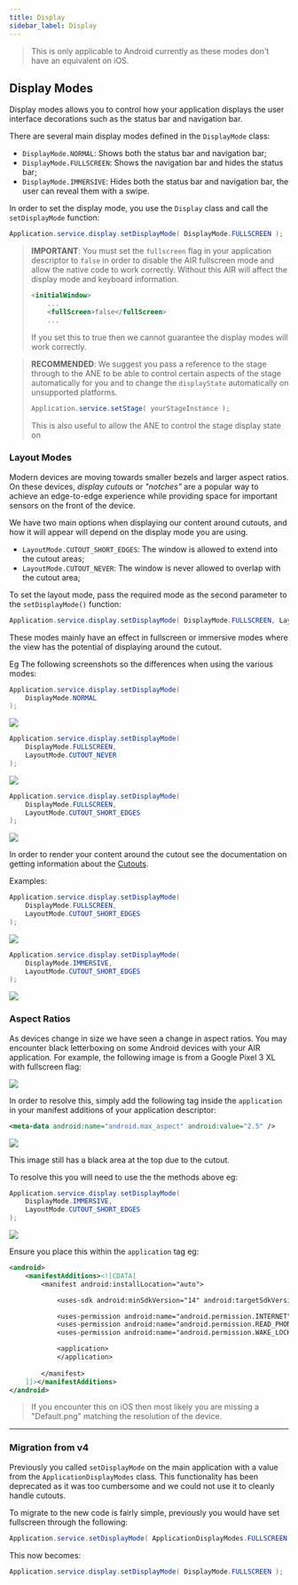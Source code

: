 ```yaml
---
title: Display
sidebar_label: Display
---
```



>
> This is only applicable to Android currently as these modes don't have an equivalent on iOS.
>


## Display Modes

Display modes allows you to control how your application displays the user interface decorations such as the status bar and navigation bar. 

There are several main display modes defined in the `DisplayMode` class:

- `DisplayMode.NORMAL`: Shows both the status bar and navigation bar;
- `DisplayMode.FULLSCREEN`: Shows the navigation bar and hides the status bar;
- `DisplayMode.IMMERSIVE`: Hides both the status bar and navigation bar, the user can reveal them with a swipe.


In order to set the display mode, you use the `Display` class and call the `setDisplayMode` function:

```actionscript
Application.service.display.setDisplayMode( DisplayMode.FULLSCREEN );
```

>
> **IMPORTANT**: You must set the `fullscreen` flag in your application descriptor to `false` in order to disable the AIR fullscreen mode and allow the native code to work correctly. Without this AIR will affect the display mode and keyboard information. 
>
> ```xml 
> <initialWindow>
>     ...
>     <fullScreen>false</fullScreen>
>     ...
> ```
>
> If you set this to true then we cannot guarantee the display modes will work correctly.
>


> 
> **RECOMMENDED**: We suggest you pass a reference to the stage through to the ANE to be able to control certain aspects of the stage automatically for you and to change the `displayState` automatically on unsupported platforms. 
> 
> ```actionscript
> Application.service.setStage( yourStageInstance );
> ```
>
> This is also useful to allow the ANE to control the stage display state on 
>




### Layout Modes

Modern devices are moving towards smaller bezels and larger aspect ratios. On these devices, *display cutouts* or *"notches"* are a popular way to achieve an edge-to-edge experience while providing space for important sensors on the front of the device.

We have two main options when displaying our content around cutouts, and how it will appear will depend on the display mode you are using. 

- `LayoutMode.CUTOUT_SHORT_EDGES`: The window is allowed to extend into the cutout areas;
- `LayoutMode.CUTOUT_NEVER`: The window is never allowed to overlap with the cutout area;

To set the layout mode, pass the required mode as the second parameter to the `setDisplayMode()` function:

```actionscript
Application.service.display.setDisplayMode( DisplayMode.FULLSCREEN, LayoutMode.CUTOUT_SHORT_EDGES );
```

These modes mainly have an effect in fullscreen or immersive modes where the view has the potential of displaying around the cutout.


Eg The following screenshots so the differences when using the various modes:


```actionscript
Application.service.display.setDisplayMode( 
    DisplayMode.NORMAL 
);
```

![](images/display_layout_normal.png)


```actionscript
Application.service.display.setDisplayMode( 
    DisplayMode.FULLSCREEN, 
    LayoutMode.CUTOUT_NEVER 
);
```

![](images/display_layout_fullscreen_cutout_never.png)


```actionscript
Application.service.display.setDisplayMode( 
    DisplayMode.FULLSCREEN, 
    LayoutMode.CUTOUT_SHORT_EDGES
);
```

![](images/display_layout_fullscreen_cutout_short_edges.png)



In order to render your content around the cutout see the documentation on getting information about the [Cutouts](display---cutouts).


Examples: 


```actionscript
Application.service.display.setDisplayMode( 
    DisplayMode.FULLSCREEN, 
    LayoutMode.CUTOUT_SHORT_EDGES
);
```

![](images/android_display_fullscreen_shortedges_m.png)


```actionscript
Application.service.display.setDisplayMode( 
    DisplayMode.IMMERSIVE, 
    LayoutMode.CUTOUT_SHORT_EDGES
);
```

![](images/android_display_immersive_shortedges_m.png)




### Aspect Ratios

As devices change in size we have seen a change in aspect ratios. You may encounter black letterboxing on some Android devices with your AIR application. For example, the following image is from a Google Pixel 3 XL with fullscreen flag:


![](images/android_display_aspectratio_missing_m.png)

In order to resolve this, simply add the following tag inside the `application` in your manifest additions of your application descriptor:

```xml
<meta-data android:name="android.max_aspect" android:value="2.5" />
```

![](images/android_display_aspectratio_m.png)


This image still has a black area at the top due to the cutout.

To resolve this you will need to use the the methods above eg:


```actionscript
Application.service.display.setDisplayMode( 
    DisplayMode.IMMERSIVE, 
    LayoutMode.CUTOUT_SHORT_EDGES
);
```

![](images/android_display_immersive_shortedges_m.png)


Ensure you place this within the `application` tag eg:

```xml
<android>
    <manifestAdditions><![CDATA[
        <manifest android:installLocation="auto">

            <uses-sdk android:minSdkVersion="14" android:targetSdkVersion="28"/>

            <uses-permission android:name="android.permission.INTERNET"/>
            <uses-permission android:name="android.permission.READ_PHONE_STATE"/> 
            <uses-permission android:name="android.permission.WAKE_LOCK" />

            <application>
            </application>
        
        </manifest>
    ]]></manifestAdditions>
</android>
```










>
> If you encounter this on iOS then most likely you are missing a "Default.png" matching the resolution of the device.
>







---

### Migration from v4

Previously you called `setDisplayMode` on the main application with a value from the `ApplicationDisplayModes` class. This functionality has been deprecated as it was too cumbersome and we could not use it to cleanly handle cutouts.

To migrate to the new code is fairly simple, previously you would have set fullscreen through the following:

```actionscript
Application.service.setDisplayMode( ApplicationDisplayModes.FULLSCREEN );
```

This now becomes:

```actionscript
Application.service.display.setDisplayMode( DisplayMode.FULLSCREEN );
```




